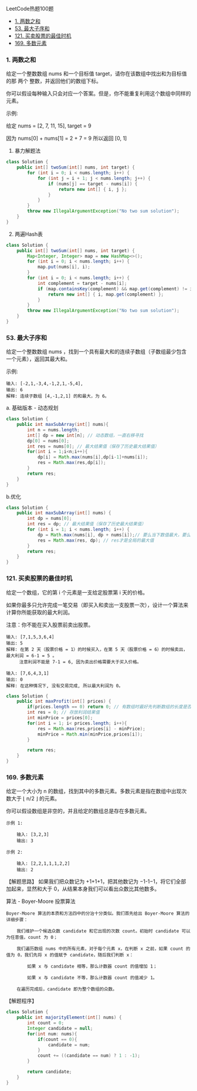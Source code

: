 LeetCode热题100题

<!-- TOC -->

- [1. 两数之和](#1-两数之和)
- [53. 最大子序和](#53-最大子序和)
- [121. 买卖股票的最佳时机](#121-买卖股票的最佳时机)
- [169. 多数元素](#169-多数元素)

<!-- /TOC -->
### 1. 两数之和
给定一个整数数组 nums 和一个目标值 target，请你在该数组中找出和为目标值的那 两个 整数，并返回他们的数组下标。

你可以假设每种输入只会对应一个答案。但是，你不能重复利用这个数组中同样的元素。

示例:

给定 nums = [2, 7, 11, 15], target = 9

因为 nums[0] + nums[1] = 2 + 7 = 9
所以返回 [0, 1]

1. 暴力解题法
```java
class Solution {
    public int[] twoSum(int[] nums, int target) {
        for (int i = 0; i < nums.length; i++) {
            for (int j = i + 1; j < nums.length; j++) {
                if (nums[j] == target - nums[i]) {
                    return new int[] { i, j };
                }
            }
        }
        throw new IllegalArgumentException("No two sum solution");
    }
}
```

2. 两遍Hash表

```java
class Solution {
    public int[] twoSum(int[] nums, int target) {
        Map<Integer, Integer> map = new HashMap<>();
        for (int i = 0; i < nums.length; i++) {
            map.put(nums[i], i);
        }
        for (int i = 0; i < nums.length; i++) {
            int complement = target - nums[i];
            if (map.containsKey(complement) && map.get(complement) != i) {
                return new int[] { i, map.get(complement) };
            }
        }
        throw new IllegalArgumentException("No two sum solution");
    }
}

```

### 53. 最大子序和
给定一个整数数组 nums ，找到一个具有最大和的连续子数组（子数组最少包含一个元素），返回其最大和。

示例:
```
输入: [-2,1,-3,4,-1,2,1,-5,4],
输出: 6
解释: 连续子数组 [4,-1,2,1] 的和最大，为 6。
```
a. 基础版本 - 动态规划
```java
class Solution {
    public int maxSubArray(int[] nums){
        int n = nums.length;
        int[] dp = new int[n]; // 动态数组，一直右移寻找
        dp[0] = nums[0];
        int res = nums[0]; // 最大结果值（保存了历史最大结果值）
        for(int i = 1;i<n;i++){
            dp[i] = Math.max(nums[i],dp[i-1]+nums[i]);
            res = Math.max(res,dp[i]);
        }
        return res;
    }
}
```

b.优化
```java
class Solution {
    public int maxSubArray(int[] nums) {
        int dp = nums[0]; 
        int res = dp; // 最大结果值（保存了历史最大结果值）
        for (int i = 1; i < nums.length; i++) {
            dp = Math.max(nums[i], dp + nums[i]);// 要么当下数值最大，要么前n-1个数值的maxSum+当前值的和最大
            res = Math.max(res, dp); // res才是全局的最大值
        }
        return res;
    }
}
```

### 121. 买卖股票的最佳时机
给定一个数组，它的第 i 个元素是一支给定股票第 i 天的价格。

如果你最多只允许完成一笔交易（即买入和卖出一支股票一次），设计一个算法来计算你所能获取的最大利润。

注意：你不能在买入股票前卖出股票。

```
输入: [7,1,5,3,6,4]
输出: 5
解释: 在第 2 天（股票价格 = 1）的时候买入，在第 5 天（股票价格 = 6）的时候卖出，最大利润 = 6-1 = 5 。
     注意利润不能是 7-1 = 6, 因为卖出价格需要大于买入价格。

输入: [7,6,4,3,1]
输出: 0
解释: 在这种情况下, 没有交易完成, 所以最大利润为 0。     
```

```java
class Solution {
    public int maxProfit(int[] prices) {
        if(prices.length == 0) return 0; // 有数组时最好先判断数组的长度是否为0的特殊情况
        int res = 0; // 存放利润结果值
        int minPrice = prices[0];
        for(int i = 1; i< prices.length; i++){
            res = Math.max(res,prices[i] - minPrice);
            minPrice = Math.min(minPrice,prices[i]);
        }

        return res;
    }
}
```

### 169. 多数元素
给定一个大小为 n 的数组，找到其中的多数元素。多数元素是指在数组中出现次数大于 ⌊ n/2 ⌋ 的元素。

你可以假设数组是非空的，并且给定的数组总是存在多数元素。

```
示例 1:

    输入: [3,2,3]
    输出: 3

示例 2:

    输入: [2,2,1,1,1,2,2]
    输出: 2
```

【解题思路】
如果我们把众数记为 +1+1+1，把其他数记为 −1-1−1，将它们全部加起来，显然和大于 0，从结果本身我们可以看出众数比其他数多。

算法 - Boyer-Moore 投票算法
```
Boyer-Moore 算法的本质和方法四中的分治十分类似。我们首先给出 Boyer-Moore 算法的详细步骤：

    我们维护一个候选众数 candidate 和它出现的次数 count。初始时 candidate 可以为任意值，count 为 0；

    我们遍历数组 nums 中的所有元素，对于每个元素 x，在判断 x 之前，如果 count 的值为 0，我们先将 x 的值赋予 candidate，随后我们判断 x：

        如果 x 与 candidate 相等，那么计数器 count 的值增加 1；

        如果 x 与 candidate 不等，那么计数器 count 的值减少 1。

    在遍历完成后，candidate 即为整个数组的众数。
``` 

【解题程序】
```java
class Solution {
    public int majorityElement(int[] nums) {
        int count = 0;
        Integer candidate = null;
        for(int num: nums){
            if(count == 0){
                candidate = num;
            }
            count += ((candidate == num) ? 1 : -1);
        }

        return candidate;
    }
}
```
